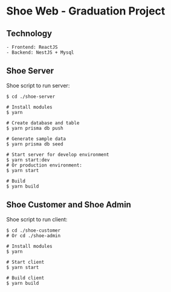 # Shoe Web - Graduation Project

## Technology

    - Frontend: ReactJS
    - Backend: NestJS + Mysql

## Shoe Server

Shoe script to run server:

```
$ cd ./shoe-server

# Install modules
$ yarn

# Create database and table
$ yarn prisma db push

# Generate sample data
$ yarn prisma db seed

# Start server for develop environment
$ yarn start:dev
# Or production environment:
$ yarn start

# Build
$ yarn build

```

## Shoe Customer and Shoe Admin

Shoe script to run client:

```
$ cd ./shoe-customer
# Or cd ./shoe-admin

# Install modules
$ yarn

# Start client
$ yarn start

# Build client
$ yarn build

```
